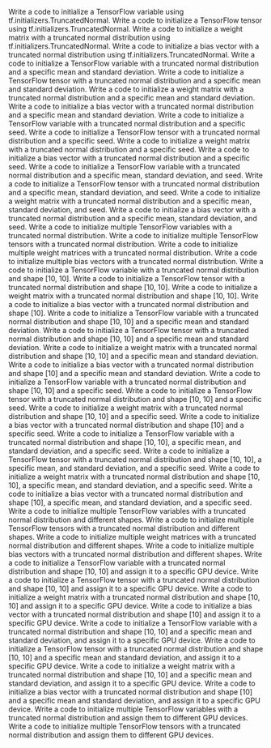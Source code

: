 Write a code to initialize a TensorFlow variable using tf.initializers.TruncatedNormal.
Write a code to initialize a TensorFlow tensor using tf.initializers.TruncatedNormal.
Write a code to initialize a weight matrix with a truncated normal distribution using tf.initializers.TruncatedNormal.
Write a code to initialize a bias vector with a truncated normal distribution using tf.initializers.TruncatedNormal.
Write a code to initialize a TensorFlow variable with a truncated normal distribution and a specific mean and standard deviation.
Write a code to initialize a TensorFlow tensor with a truncated normal distribution and a specific mean and standard deviation.
Write a code to initialize a weight matrix with a truncated normal distribution and a specific mean and standard deviation.
Write a code to initialize a bias vector with a truncated normal distribution and a specific mean and standard deviation.
Write a code to initialize a TensorFlow variable with a truncated normal distribution and a specific seed.
Write a code to initialize a TensorFlow tensor with a truncated normal distribution and a specific seed.
Write a code to initialize a weight matrix with a truncated normal distribution and a specific seed.
Write a code to initialize a bias vector with a truncated normal distribution and a specific seed.
Write a code to initialize a TensorFlow variable with a truncated normal distribution and a specific mean, standard deviation, and seed.
Write a code to initialize a TensorFlow tensor with a truncated normal distribution and a specific mean, standard deviation, and seed.
Write a code to initialize a weight matrix with a truncated normal distribution and a specific mean, standard deviation, and seed.
Write a code to initialize a bias vector with a truncated normal distribution and a specific mean, standard deviation, and seed.
Write a code to initialize multiple TensorFlow variables with a truncated normal distribution.
Write a code to initialize multiple TensorFlow tensors with a truncated normal distribution.
Write a code to initialize multiple weight matrices with a truncated normal distribution.
Write a code to initialize multiple bias vectors with a truncated normal distribution.
Write a code to initialize a TensorFlow variable with a truncated normal distribution and shape [10, 10].
Write a code to initialize a TensorFlow tensor with a truncated normal distribution and shape [10, 10].
Write a code to initialize a weight matrix with a truncated normal distribution and shape [10, 10].
Write a code to initialize a bias vector with a truncated normal distribution and shape [10].
Write a code to initialize a TensorFlow variable with a truncated normal distribution and shape [10, 10] and a specific mean and standard deviation.
Write a code to initialize a TensorFlow tensor with a truncated normal distribution and shape [10, 10] and a specific mean and standard deviation.
Write a code to initialize a weight matrix with a truncated normal distribution and shape [10, 10] and a specific mean and standard deviation.
Write a code to initialize a bias vector with a truncated normal distribution and shape [10] and a specific mean and standard deviation.
Write a code to initialize a TensorFlow variable with a truncated normal distribution and shape [10, 10] and a specific seed.
Write a code to initialize a TensorFlow tensor with a truncated normal distribution and shape [10, 10] and a specific seed.
Write a code to initialize a weight matrix with a truncated normal distribution and shape [10, 10] and a specific seed.
Write a code to initialize a bias vector with a truncated normal distribution and shape [10] and a specific seed.
Write a code to initialize a TensorFlow variable with a truncated normal distribution and shape [10, 10], a specific mean, and standard deviation, and a specific seed.
Write a code to initialize a TensorFlow tensor with a truncated normal distribution and shape [10, 10], a specific mean, and standard deviation, and a specific seed.
Write a code to initialize a weight matrix with a truncated normal distribution and shape [10, 10], a specific mean, and standard deviation, and a specific seed.
Write a code to initialize a bias vector with a truncated normal distribution and shape [10], a specific mean, and standard deviation, and a specific seed.
Write a code to initialize multiple TensorFlow variables with a truncated normal distribution and different shapes.
Write a code to initialize multiple TensorFlow tensors with a truncated normal distribution and different shapes.
Write a code to initialize multiple weight matrices with a truncated normal distribution and different shapes.
Write a code to initialize multiple bias vectors with a truncated normal distribution and different shapes.
Write a code to initialize a TensorFlow variable with a truncated normal distribution and shape [10, 10] and assign it to a specific GPU device.
Write a code to initialize a TensorFlow tensor with a truncated normal distribution and shape [10, 10] and assign it to a specific GPU device.
Write a code to initialize a weight matrix with a truncated normal distribution and shape [10, 10] and assign it to a specific GPU device.
Write a code to initialize a bias vector with a truncated normal distribution and shape [10] and assign it to a specific GPU device.
Write a code to initialize a TensorFlow variable with a truncated normal distribution and shape [10, 10] and a specific mean and standard deviation, and assign it to a specific GPU device.
Write a code to initialize a TensorFlow tensor with a truncated normal distribution and shape [10, 10] and a specific mean and standard deviation, and assign it to a specific GPU device.
Write a code to initialize a weight matrix with a truncated normal distribution and shape [10, 10] and a specific mean and standard deviation, and assign it to a specific GPU device.
Write a code to initialize a bias vector with a truncated normal distribution and shape [10] and a specific mean and standard deviation, and assign it to a specific GPU device.
Write a code to initialize multiple TensorFlow variables with a truncated normal distribution and assign them to different GPU devices.
Write a code to initialize multiple TensorFlow tensors with a truncated normal distribution and assign them to different GPU devices.